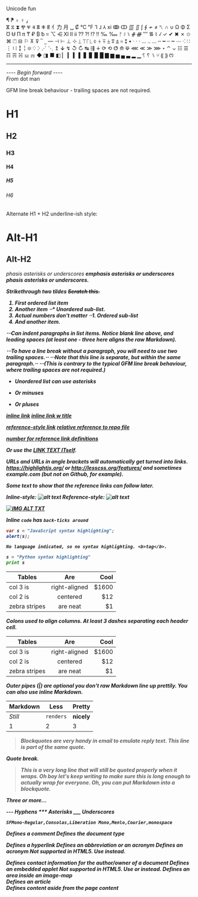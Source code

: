 Unicode fun

¶ ⁋ ♁ ♀ ⁁  
ⴵ ⧖ ⧗ Ⰹ Ⱌ Ⱐ ⴻ ⵐ ⵟ ⺅⼒ ⽉ ␣
₡ ℃ ℉ ⅂ ⅃ ⅄ ⅺ ↂ ↀ ∭ ∬ ∫ ∮ ≁ ≠ ␤
∩ ∪ Ω Φ Σ Ʊ Ʉ Π π ₸ ₽ ₿ ␢ ⌗ ⌥ ⋲
Ⅺ Ⅱ ⅱ ⁇ ⁈ ⁉ ‼ ‰ ‱ ᚠ ᜶ ⑊ ᚌ ᚍ ⁗ ᯾ ⌇
ꤶ ✓ ✔ ✖ ✗ ✩ ⌘ ⏍ ⊟ ⚐ ⊼ ⊽ ⏞ ⏟
― ⊣ ⊢ ⊥ ⊹ ⏊ ⏉⎾⎿ ⏀ ⏆ ⏇ ⏈ ⩱ ⩲ ᱿ 
⁑ • ᐧ · ‧ … ‥ … ╌ ╍ ┄ ┅ ⋯ ⁖ ∷ ⋮ ፧ ⵂ  ╏ ╎ ፨ ⁛ ⴾ ⋰ ⋱
↥ ↆ ↯ ↺ ↻ ↹ ⇶ ∔ ⟳ ⟲ ⵚ ⟰ ⟱ ⋘ ≪ ≫ ⋙ ‣ ⌃ ⌄
☷ ☰ ☶ ☴ ☵ ⚍ ⚎
◆ ◨ ■ ◧ ▏ ▎ ▍ ▌ ▋ ▊ ▉ █ ▇ ▆ ▅ ▄ ▃ ▂ ▁ 
⸮ ␦ ⑊ ⑂  ⸨ ⸩ ꯁ

- - -   
*---- Begin forward ----*  
*From* dot man

GFM line break behaviour - trailing spaces are not required.

# H1
## H2
### H3
#### H4
##### H5
###### H6

Alternate H1 + H2 underline-ish style:

Alt-H1
======

Alt-H2
------

<em>phasis               *asterisks*       or   _underscores_
<strong> emphasis        **asterisks**     or   __underscores__
<strong><em>phasis       ***asterisks***   or   *__underscores__*.

Strikethrough        two tildes                 ~~Scratch this.~~


1. First ordered list item
2. Another item
⋅⋅* Unordered sub-list.
1. Actual numbers don't matter
⋅⋅1. Ordered sub-list
4. And another item.

⋅⋅⋅Can indent paragraphs in list items. Notice blank line above, and leading spaces (at least one - three here aligns the raw Markdown).

⋅⋅⋅To have a line break without a paragraph, you will need to use two trailing spaces.⋅⋅
⋅⋅⋅Note that this line is separate, but within the same paragraph.⋅⋅
⋅⋅⋅(This is contrary to the typical GFM line break behaviour, where trailing spaces are not required.)

* Unordered list can use asterisks
- Or minuses
+ Or pluses

[inline link](https://regexr.com/)
[inline link w title](https://ocr.space/ "A better on-zline OC service")

[reference-style link][Arbitrary case-insensitive reference text]
[relative reference to repo file](../blob/master/LICENSE)

[number for reference link definitions][1]

Or use the [LINK TEXT ITself].

URLs and URLs in angle brackets will automatically get turned into links.
https://highlightjs.org/ or <http://lesscss.org/features/> and sometimes
example.com (but not on Github, for example).

Some text to show that the reference links can follow later.

[arbitrary case-insensitive reference text]: https://www.mozilla.org
[1]: http://slashdot.org
[LINK TEXT ITself]: http://www.reddit.com


Inline-style:       ![alt text](/common/images/icon48.png "Logo Title Text 1")
Reference-style:    ![alt text][logo]

[logo]: /common/images/icon48.png "Logo Title Text 2"

[![IMG ALT TXT](//img.youtube.com/vi/V/0.jpg)](www.youtube.com/watch?v=V)


Inline `code` has `back-ticks around`

```java
var s = "JavaScript syntax highlighting";
alert(s);
```

```
No language indicated, so no syntax highlighting. <b>tag</b>.
```

```python
s = "Python syntax highlighting"
print s
```



| Tables        | Are           | Cool  |
| ------------- |:-------------:| -----:|
| col 3 is      | right-aligned | $1600 |
| col 2 is      | centered      |   $12 |
| zebra stripes | are neat      |    $1 |

Colons used to align columns.
At least 3 dashes separating each header cell. 

Tables        | Are           | Cool  
------------- |:-------------:| -----:
col 3 is      | right-aligned | $1600 
col 2 is      | centered      |   $12 
zebra stripes | are neat      |    $1 


Outer pipes (|) are optional
you don't raw Markdown line up prettily. 
You can also use inline Markdown.

Markdown | Less | Pretty
--- | --- | ---
*Still* | `renders` | **nicely**
1 | 2 | 3


> Blockquotes are very handy in email to emulate reply text.
> This line is part of the same quote.

Quote break.

> This is a very long line that will still be quoted properly when it wraps. Oh boy let's keep writing to make sure this is long enough to actually wrap for everyone. Oh, you can *put* **Markdown** into a blockquote.


Three or more...

---  Hyphens
***  Asterisks
___  Underscores


`SFMono-Regular,Consolas,Liberation Mono,Menlo,Courier,monospace`


<!--...-->      Defines a comment
<!DOCTYPE>      Defines the document type
<a>             Defines a hyperlink
<abbr>          Defines an abbreviation or an acronym
<acronym>       Defines an acronym          Not supported in HTML5. Use <abbr> instead.
<address>       Defines contact information for the author/owner of a document
<applet>        Defines an embedded applet  Not supported in HTML5. Use <embed> or <object> instead.
<area>          Defines an area inside an image-map
<article>       Defines an article
<aside>         Defines content aside from the page content
<audio>         Defines sound content
<b>             Defines bold text
<base>          Specifies the base URL/target for all relative URLs in a document
<basefont>      Not supported in HTML5. Use CSS instead.
                Specifies a default color, size, and font for all text in a document
<bdi>           Isolates a part of text that might be formatted in a different direction from other text outside it
<bdo>           Overrides the current text direction
<big>           Not supported in HTML5. Use CSS instead.
                Defines big text
<blockquote>    Defines a section that is quoted from another source
<body>          Defines the document's body
<br>            Defines a single line break
<button>        Defines a clickable button
<canvas>        Used to draw graphics, on the fly, via scripting (usually JavaScript)
<caption>       Defines a table caption
<center>        Not supported in HTML5. Use CSS instead.
                Defines centered text
<cite>          Defines the title of a work
<code>          Defines a piece of computer code
<col>           Specifies column properties for each column within a <colgroup> element 
<colgroup>      Specifies a group of one or more columns in a table for formatting
<data>          Links the given content with a machine-readable translation
<datalist>      Specifies a list of pre-defined options for input controls
<dd>            Defines a description/value of a term in a description list
<del>           Defines text that has been deleted from a document
<details>       Defines additional details that the user can view or hide
<dfn>           Represents the defining instance of a term
<dialog>        Defines a dialog box or window
<dir>           Not supported in HTML5. Use <ul> instead.
                Defines a directory list
<div>           Defines a section in a document
<dl>            Defines a description list
<dt>            Defines a term/name in a description list
<em>            Defines emphasized text 
<embed>         Defines a container for an external (non-HTML) application
<fieldset>      Groups related elements in a form
<figcaption>    Defines a caption for a <figure> element
<figure>        Specifies self-contained content
<font>          Not supported in HTML5. Use CSS instead.
                Defines font, color, and size for text
<footer>        Defines a footer for a document or section
<form>          Defines an HTML form for user input
<frame>         Not supported in HTML5.
                Defines a window (a frame) in a frameset
<frameset>      Not supported in HTML5.
                Defines a set of frames
<h1> to <h6>    Defines HTML headings
<head>          Defines information about the document
<header>        Defines a header for a document or section
<hr>            Defines a thematic change in the content
<html>          Defines the root of an HTML document
<i>             Defines a part of text in an alternate voice or mood
<iframe>        Defines an inline frame
<img>           Defines an image
<input>         Defines an input control
<ins>           Defines a text that has been inserted into a document
<kbd>           Defines keyboard input
<label>         Defines a label for an <input> element
<legend>        Defines a caption for a <fieldset> element
<li>            Defines a list item
<link>          Defines the relationship between a document and an external resource (most used to link to style sheets)
<main>          Specifies the main content of a document
<map>           Defines a client-side image-map
<mark>          Defines marked/highlighted text
<meta>          Defines metadata about an HTML document
<meter>         Defines a scalar measurement within a known range (a gauge)
<nav>           Defines navigation links
<noframes>      Not supported in HTML5.
                Defines an alternate content for users that do not support frames
<noscript>      Defines an alternate content for users that do not support client-side scripts
<object>        Defines an embedded object
<ol>            Defines an ordered list
<optgroup>      Defines a group of related options in a drop-down list
<option>        Defines an option in a drop-down list
<output>        Defines the result of a calculation
<p>             Defines a paragraph
<param>         Defines a parameter for an object
<picture>       Defines a container for multiple image resources
<pre>           Defines preformatted text
<progress>      Represents the progress of a task
<q>             Defines a short quotation
<rp>            Defines what to show in browsers that do not support ruby annotations
<rt>            Defines an explanation/pronunciation of characters (for East Asian typography)
<ruby>          Defines a ruby annotation (for East Asian typography)
<s>             Defines text that is no longer correct
<samp>          Defines sample output from a computer program
script>         Defines a client-side script
<section>       Defines a section in a doc
<select>        Defines a drop-down list
<small>         Defines smaller text
<source>        Defines multiple media resources for media elements (<video> and <audio>)
<span>          Defines a section in a document
<strike>        Not supported in HTML5. Use <del> or <s> instead.
                Defines strikethrough text
<strong>        Defines important text
<style>         Defines style information for a document
<sub>           Defines subscripted text
<summary>       Defines a visible heading for a <details> element
<sup>           Defines superscripted text
<svg>           Defines a container for SVG graphics
<table>         Defines a table
<tbody>         Groups the body content in a table
<td>            Defines a cell in a table
<template>      Defines a template
<textarea>      Defines a multiline input control (text area)
<tfoot>         Groups the footer content in a table
<th>            Defines a header cell in a table
<thead>         Groups the header content in a table
<time>          Defines a date/time
<title>         Defines a title for the document
<tr>            Defines a row in a table
<track>         Defines text tracks for media elements (<video> and <audio>)
<tt>            Not supported in HTML5. Use CSS instead.
                Defines teletype text
<u>             Defines text that should be stylistically different from normal text
<ul>            Defines an unordered list
<var>           Defines a variable
<video>         Defines a video or movie
<wbr>           Defines a possible line-break